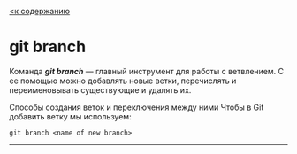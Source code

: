 [<к содержанию](/readme.md)

# **git branch**

Команда ***git branch*** — главный инструмент для работы с ветвлением. С ее помощью можно добавлять новые ветки, перечислять и переименовывать существующие и удалять их.

Способы создания веток и переключения между ними
Чтобы в Git добавить ветку мы используем:

````bash=
git branch <name of new branch>
````

----

